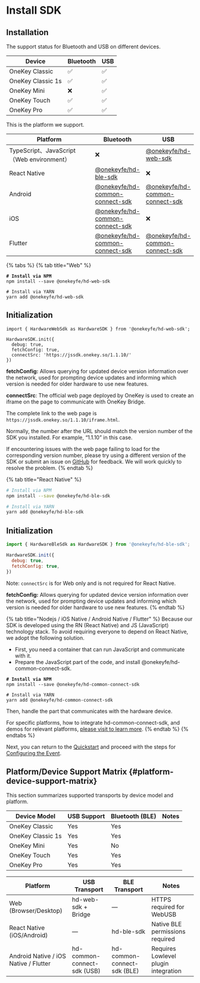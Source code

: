# Install SDK

## &#x20;Installation

The support status for Bluetooth and USB on different devices.

| Device            | Bluetooth            | USB                  |
| ----------------- | -------------------- | -------------------- |
| OneKey Classic    | :white_check_mark: | :white_check_mark: |
| OneKey Classic 1s | :white_check_mark: | :white_check_mark: |
| OneKey Mini       | :x:                  | :white_check_mark: |
| OneKey Touch      | :white_check_mark: | :white_check_mark: |
| OneKey Pro        | :white_check_mark: | :white_check_mark: |



This is the platform we support.

<table><thead><tr><th width="324.3333333333333">Platform</th><th>Bluetooth</th><th>USB</th></tr></thead><tbody><tr><td>TypeScript、JavaScript（Web environment）</td><td><span data-gb-custom-inline data-tag="emoji" data-code="274c">❌</span></td><td><a href="https://github.com/OneKeyHQ/hardware-js-sdk/blob/onekey/packages/hd-web-sdk">@onekeyfe/hd-web-sdk</a></td></tr><tr><td>React Native</td><td><a href="https://github.com/OneKeyHQ/hardware-js-sdk/blob/onekey/packages/hd-ble-sdk">@onekeyfe/hd-ble-sdk</a></td><td><span data-gb-custom-inline data-tag="emoji" data-code="274c">❌</span></td></tr><tr><td>Android</td><td><a href="https://github.com/OneKeyHQ/hardware-js-sdk/tree/onekey/packages/hd-common-connect-sdk">@onekeyfe/hd-common-connect-sdk</a></td><td><a href="https://github.com/OneKeyHQ/hardware-js-sdk/tree/onekey/packages/hd-common-connect-sdk">@onekeyfe/hd-common-connect-sdk</a></td></tr><tr><td>iOS</td><td><a href="https://github.com/OneKeyHQ/hardware-js-sdk/tree/onekey/packages/hd-common-connect-sdk">@onekeyfe/hd-common-connect-sdk</a></td><td><span data-gb-custom-inline data-tag="emoji" data-code="274c">❌</span></td></tr><tr><td>Flutter</td><td><a href="https://github.com/OneKeyHQ/hardware-js-sdk/tree/onekey/packages/hd-common-connect-sdk">@onekeyfe/hd-common-connect-sdk</a></td><td><a href="https://github.com/OneKeyHQ/hardware-js-sdk/tree/onekey/packages/hd-common-connect-sdk">@onekeyfe/hd-common-connect-sdk</a></td></tr></tbody></table>

{% tabs %}
{% tab title="Web" %}
<pre class="language-shell"><code class="lang-shell"><strong># Install via NPM
</strong>npm install --save @onekeyfe/hd-web-sdk

# Install via YARN
yarn add @onekeyfe/hd-web-sdk
</code></pre>

## Initialization

```
import { HardwareWebSdk as HardwareSDK } from '@onekeyfe/hd-web-sdk';

HardwareSDK.init({
  debug: true,
  fetchConfig: true,
  connectSrc: 'https://jssdk.onekey.so/1.1.10/'
})
```

**fetchConfig:** Allows querying for updated device version information over the network, used for prompting device updates and informing which version is needed for older hardware to use new features.

**connectSrc**: The official web page deployed by OneKey is used to create an iframe on the page to communicate with OneKey Bridge.&#x20;

The complete link to the web page is `https://jssdk.onekey.so/1.1.10/iframe.html`.

Normally, the number after the URL should match the version number of the SDK you installed. For example, “1.1.10” in this case.

If encountering issues with the web page failing to load for the corresponding version number, please try using a different version of the SDK or submit an issue on [GitHub](https://github.com/OneKeyHQ/hardware-js-sdk/issues) for feedback. We will work quickly to resolve the problem.
{% endtab %}

{% tab title="React Native" %}
```bash
# Install via NPM
npm install --save @onekeyfe/hd-ble-sdk

# Install via YARN
yarn add @onekeyfe/hd-ble-sdk
```

## Initialization

```javascript
import { HardwareBleSdk as HardwareSDK } from '@onekeyfe/hd-ble-sdk';

HardwareSDK.init({
  debug: true,
  fetchConfig: true,
})
```

Note: `connectSrc` is for Web only and is not required for React Native.

**fetchConfig:** Allows querying for updated device version information over the network, used for prompting device updates and informing which version is needed for older hardware to use new features.
{% endtab %}

{% tab title="Nodejs / iOS Native / Android Native / Flutter" %}
Because our SDK is developed using the RN (React Native) and JS (JavaScript) technology stack. To avoid requiring everyone to depend on React Native, we adopt the following solution.&#x20;

* First, you need a container that can run JavaScript and communicate with it.&#x20;
* Prepare the JavaScript part of the code, and install @onekeyfe/hd-common-connect-sdk.

<pre class="language-bash"><code class="lang-bash"><strong># Install via NPM
</strong>npm install --save @onekeyfe/hd-common-connect-sdk

# Install via YARN
yarn add @onekeyfe/hd-common-connect-sdk
</code></pre>

Then, handle the part that communicates with the hardware device.

For specific platforms, how to integrate hd-common-connect-sdk, and demos for relevant platforms, [please visit to learn more](advanced/common-sdk-guide.md).
{% endtab %}
{% endtabs %}

Next, you can return to the [Quickstart](started.md) and proceed with the steps for [Configuring the Event](config-event.md).

## Platform/Device Support Matrix {#platform-device-support-matrix}

This section summarizes supported transports by device model and platform.

| Device Model     | USB Support | Bluetooth (BLE) | Notes |
|------------------|-------------|------------------|-------|
| OneKey Classic   | Yes         | Yes              |       |
| OneKey Classic 1s| Yes         | Yes              |       |
| OneKey Mini      | Yes         | No               |       |
| OneKey Touch     | Yes         | Yes              |       |
| OneKey Pro       | Yes         | Yes              |       |

| Platform                              | USB Transport                 | BLE Transport                 | Notes |
|---------------------------------------|-------------------------------|-------------------------------|-------|
| Web (Browser/Desktop)                 | hd-web-sdk + Bridge           | —                             | HTTPS required for WebUSB |
| React Native (iOS/Android)            | —                             | hd-ble-sdk                    | Native BLE permissions required |
| Android Native / iOS Native / Flutter | hd-common-connect-sdk (USB)   | hd-common-connect-sdk (BLE)   | Requires Lowlevel plugin integration |
